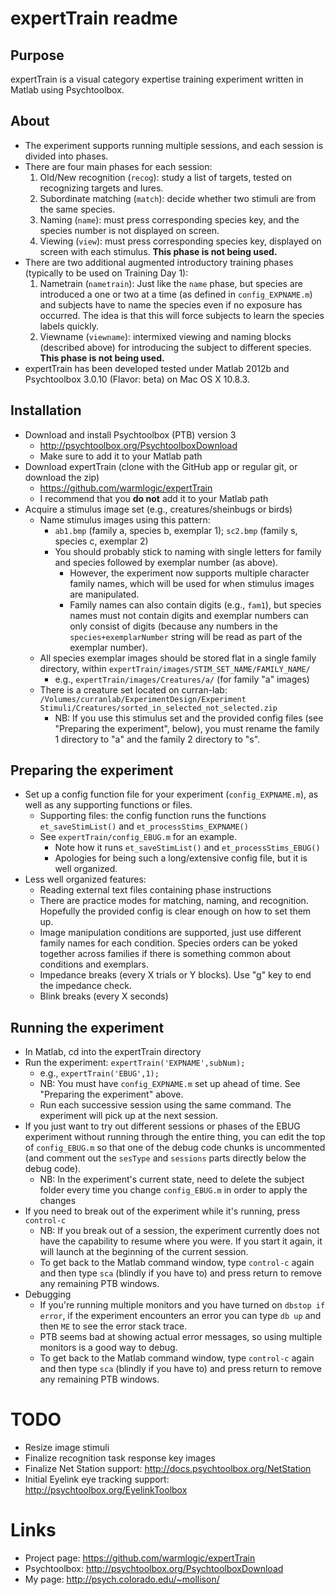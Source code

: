 expertTrain readme
===========

Purpose
----

expertTrain is a visual category expertise training experiment written in Matlab using Psychtoolbox.

About
----

- The experiment supports running multiple sessions, and each session is divided into phases.
- There are four main phases for each session:
   1. Old/New recognition (`recog`): study a list of targets, tested on recognizing targets and lures.
   1. Subordinate matching (`match`): decide whether two stimuli are from the same species.
   1. Naming (`name`): must press corresponding species key, and the species number is not displayed on screen.
   1. Viewing (`view`): must press corresponding species key, displayed on screen with each stimulus. **This phase is not being used.**
- There are two additional augmented introductory training phases (typically to be used on Training Day 1):
   1. Nametrain (`nametrain`): Just like the `name` phase, but species are introduced a one or two at a time (as defined in `config_EXPNAME.m`) and subjects have to name the species even if no exposure has occurred. The idea is that this will force subjects to learn the species labels quickly.
   1. Viewname (`viewname`): intermixed viewing and naming blocks (described above) for introducing the subject to different species. **This phase is not being used.**
- expertTrain has been developed tested under Matlab 2012b and Psychtoolbox 3.0.10 (Flavor: beta) on Mac OS X 10.8.3.

Installation
----

- Download and install Psychtoolbox (PTB) version 3
   - http://psychtoolbox.org/PsychtoolboxDownload
   - Make sure to add it to your Matlab path
- Download expertTrain (clone with the GitHub app or regular git, or download the zip)
   - https://github.com/warmlogic/expertTrain
   - I recommend that you **do not** add it to your Matlab path
- Acquire a stimulus image set (e.g., creatures/sheinbugs or birds)
   - Name stimulus images using this pattern:
      - `ab1.bmp` (family a, species b, exemplar 1); `sc2.bmp` (family s, species c, exemplar 2)
      - You should probably stick to naming with single letters for family and species followed by exemplar number (as above).
         - However, the experiment now supports multiple character family names, which will be used for when stimulus images are manipulated.
         - Family names can also contain digits (e.g., `fam1`), but species names must not contain digits and exemplar numbers can only consist of digits (because any numbers in the `species+exemplarNumber` string will be read as part of the exemplar number).
   - All species exemplar images should be stored flat in a single family directory, within `expertTrain/images/STIM_SET_NAME/FAMILY_NAME/`
      - e.g., `expertTrain/images/Creatures/a/` (for family "a" images)
   - There is a creature set located on curran-lab: `/Volumes/curranlab/ExperimentDesign/Experiment Stimuli/Creatures/sorted_in_selected_not_selected.zip`
      - NB: If you use this stimulus set and the provided config files (see "Preparing the experiment", below), you must rename the family 1 directory to "a" and the family 2 directory to "s".

Preparing the experiment
----

- Set up a config function file for your experiment (`config_EXPNAME.m`), as well as any supporting functions or files.
   - Supporting files: the config function runs the functions `et_saveStimList()` and `et_processStims_EXPNAME()`
   - See `expertTrain/config_EBUG.m` for an example.
      - Note how it runs `et_saveStimList()` and `et_processStims_EBUG()`
      - Apologies for being such a long/extensive config file, but it is well organized.
- Less well organized features:
   - Reading external text files containing phase instructions
   - There are practice modes for matching, naming, and recognition. Hopefully the provided config is clear enough on how to set them up.
   - Image manipulation conditions are supported, just use different family names for each condition. Species orders can be yoked together across families if there is something common about conditions and exemplars.
   - Impedance breaks (every X trials or Y blocks). Use "g" key to end the impedance check.
   - Blink breaks (every X seconds)

Running the experiment
----

- In Matlab, cd into the expertTrain directory
- Run the experiment: `expertTrain('EXPNAME',subNum);`
   - e.g., `expertTrain('EBUG',1);`
   - NB: You must have `config_EXPNAME.m` set up ahead of time. See "Preparing the experiment" above.
   - Run each successive session using the same command. The experiment will pick up at the next session.
- If you just want to try out different sessions or phases of the EBUG experiment without running through the entire thing, you can edit the top of `config_EBUG.m` so that one of the debug code chunks is uncommented (and comment out the `sesType` and `sessions` parts directly below the debug code).
   - NB: In the experiment's current state, need to delete the subject folder every time you change `config_EBUG.m` in order to apply the changes
- If you need to break out of the experiment while it's running, press `control-c`
   - NB: If you break out of a session, the experiment currently does not have the capability to resume where you were. If you start it again, it will launch at the beginning of the current session.
   - To get back to the Matlab command window, type `control-c` again and then type `sca` (blindly if you have to) and press return to remove any remaining PTB windows.
- Debugging
   - If you're running multiple monitors and you have turned on `dbstop if error`, if the experiment encounters an error you can type `db up` and then `ME` to see the error stack trace.
   - PTB seems bad at showing actual error messages, so using multiple monitors is a good way to debug.
   - To get back to the Matlab command window, type `control-c` again and then type `sca` (blindly if you have to) and press return to remove any remaining PTB windows.

TODO
====

- Resize image stimuli
- Finalize recognition task response key images
- Finalize Net Station support: http://docs.psychtoolbox.org/NetStation
- Initial Eyelink eye tracking support: http://psychtoolbox.org/EyelinkToolbox

Links
====

- Project page: https://github.com/warmlogic/expertTrain
- Psychtoolbox: http://psychtoolbox.org/PsychtoolboxDownload
- My page: http://psych.colorado.edu/~mollison/
